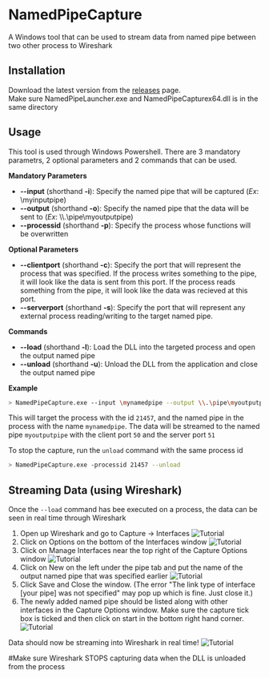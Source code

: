# NamedPipeCapture
A Windows tool that can be used to stream data from named pipe between two other process to Wireshark

## Installation 

Download the latest version from the [releases](https://github.com/Vatyx/NamedPipeCapture/releases) page.  
Make sure NamedPipeLauncher.exe and NamedPipeCapturex64.dll is in the same directory

## Usage

This tool is used through Windows Powershell. There are 3 mandatory parametrs, 2 optional parameters and 2 commands that can be used.

__Mandatory Parameters__  
* __-\-input__ (shorthand __-i__): Specify the named pipe that will be captured (_Ex_: \myinputpipe)
* __-\-output__ (shorthand __-o__): Specify the named pipe that the data will be sent to (_Ex_: \\\\.\\pipe\\myoutputpipe)
* __-\-processid__ (shorthand __-p__): Specify the process whose functions will be overwritten

__Optional Parameters__  
* __-\-clientport__ (shorthand __-c__): Specify the port that will represent the process that was specified. If the process writes something to the pipe, it will look like the data is sent from this port. If the process reads something from the pipe, it will look like the data was recieved at this port.
* __-\-serverport__ (shorthand __-s__): Specify the port that will represent any external process reading/writing to the target named pipe.

__Commands__
* __-\-load__ (shorthand __-l__): Load the DLL into the targeted process and open the output named pipe
* __-\-unload__ (shorthand __-u__): Unload the DLL from the application and close the output named pipe

__Example__
```bash
> NamedPipeCapture.exe --input \mynamedpipe --output \\.\pipe\myoutputpipe -processid 21457 -c 50 -s 51 --load
```  
This will target the process with the id `21457`, and the named pipe in the process with the name `mynamedpipe`. The data will be streamed to the named pipe `myoutputpipe` with the client port `50` and the server port `51`

To stop the capture, run the `unload` command with the same process id
```bash
> NamedPipeCapture.exe -processid 21457 --unload
```  

## Streaming Data (using Wireshark)
Once the ``--load`` command has bee executed on a process, the data can be seen in real time through Wireshark

1. Open up Wireshark and go to Capture -> Interfaces
![Tutorial](https://github.com/Vatyx/NamedPipeCapture/blob/master/Images/interfaces1.png)
2. Click on Options on the bottom of the Interfaces window
![Tutorial](https://github.com/Vatyx/NamedPipeCapture/blob/master/Images/manageinterfaces1.png)
3. Click on Manage Interfaces near the top right of the Capture Options window
![Tutorial](https://github.com/Vatyx/NamedPipeCapture/blob/master/Images/createpipe1.png)
4. Click on New on the left under the pipe tab and put the name of the output named pipe that was specified earlier
![Tutorial](https://github.com/Vatyx/NamedPipeCapture/blob/master/Images/createpipe2.png)
5. Click Save and Close the window. (The error "The link type of interface [your pipe] was not specified" may pop up which is fine. Just close it.)
6. The newly added named pipe should be listed along with other interfaces in the Capture Options window. Make sure the capture tick box is ticked and then click on start in the bottom right hand corner.
![Tutorial](https://github.com/Vatyx/NamedPipeCapture/blob/master/Images/manageinterfaces2.png)

Data should now be streaming into Wireshark in real time!
![Tutorial](https://github.com/Vatyx/NamedPipeCapture/blob/master/Images/streaming1.png)

#Make sure Wireshark STOPS capturing data when the DLL is unloaded from the process
